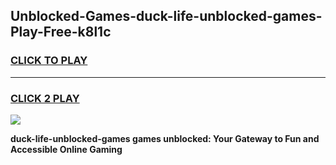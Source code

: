 
## Unblocked-Games-duck-life-unblocked-games-Play-Free-k8l1c
<h3>
<a href="https://premium76.site?title=duck-life-unblocked-games&ref=09A">CLICK TO PLAY</a></h3>
<hr>

<h3>
<a href="https://premium76.site?title=duck-life-unblocked-games&ref=09A">CLICK 2 PLAY</a>
  
</h3>

<a href="https://premium76.site?title=duck-life-unblocked-games&ref=09A"><img src="https://clearcache.store/games.png"></a>


**duck-life-unblocked-games games unblocked: Your Gateway to Fun and Accessible Online Gaming**
